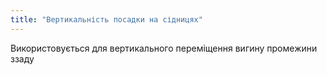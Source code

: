 ```yaml
---
title: "Вертикальність посадки на сідницях"
---
```


Використовується для вертикального переміщення вигину промежини ззаду




